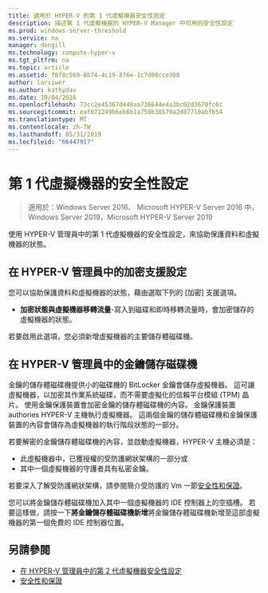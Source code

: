 ```yaml
---
title: 適用於 HYPER-V 的第 1 代虛擬機器安全性設定
description: 描述第 1 代虛擬機器的 HYPER-V Manager 中可用的安全性設定
ms.prod: windows-server-threshold
ms.service: na
manager: dongill
ms.technology: compute-hyper-v
ms.tgt_pltfrm: na
ms.topic: article
ms.assetid: f8f8c569-8b74-4c19-876e-1c7d00cce308
author: larsiwer
ms.author: kathydav
ms.date: 10/04/2016
ms.openlocfilehash: 73cc2e45367d448aa736644e4a3bc02d3670fc6c
ms.sourcegitcommit: eaf071249b6eb6b1a758b38579a2d87710abfb54
ms.translationtype: MT
ms.contentlocale: zh-TW
ms.lasthandoff: 05/31/2019
ms.locfileid: "66447917"
---
```

# <a name="generation-1-virtual-machine-security-settings"></a>第 1 代虛擬機器的安全性設定

>適用於：Windows Server 2016、 Microsoft HYPER-V Server 2016 中，Windows Server 2019，Microsoft HYPER-V Server 2019

使用 HYPER-V 管理員中的第 1 代虛擬機器的安全性設定，來協助保護資料和虛擬機器的狀態。

## <a name="encryption-support-settings-in-hyper-v-manager"></a>在 HYPER-V 管理員中的加密支援設定

您可以協助保護資料和虛擬機器的狀態，藉由選取下列的 [加密] 支援選項。

- **加密狀態與虛擬機器移轉流量**-寫入到磁碟和即時移轉流量時，會加密儲存的虛擬機器的狀態。

若要啟用此選項，您必須新增虛擬機器的主要儲存體磁碟機。

## <a name="key-storage-drive-in-hyper-v-manager"></a>在 HYPER-V 管理員中的金鑰儲存磁碟機

金鑰的儲存體磁碟機提供小的磁碟機的 BitLocker 金鑰會儲存虛擬機器。 這可讓虛擬機器，以加密其作業系統磁碟，而不需要虛擬化的信賴平台模組 (TPM) 晶片。 使用金鑰保護裝置會加密金鑰的儲存體磁碟機的內容。 金鑰保護裝置 authories HYPER-V 主機執行虛擬機器。 這兩個金鑰的儲存體磁碟機和金鑰保護裝置的內容會儲存為虛擬機器的執行階段狀態的一部分。

若要解密的金鑰儲存體磁碟機的內容，並啟動虛擬機器，HYPER-V 主機必須是：

- 此虛擬機器中，已獲授權的受防護網狀架構的一部分或
- 其中一個虛擬機器的守護者具有私密金鑰。

若要深入了解受防護網狀架構，請參閱簡介受防護的 Vm 一節[安全性和保證](../../../security/Security-and-Assurance.md)。

您可以將金鑰儲存體磁碟機加入其中一個虛擬機器的 IDE 控制器上的空插槽。 若要這樣做，請按一下**將金鑰儲存體磁碟機新增**將金鑰儲存體磁碟機新增至這部虛擬機器的第一個免費的 IDE 控制器位置。

## <a name="see-also"></a>另請參閱

- [在 HYPER-V 管理員中的第 2 代虛擬機器安全性設定](Generation-2-virtual-machine-security-settings-for-hyper-v.md)
- [安全性和保證](../../../security/Security-and-Assurance.md)